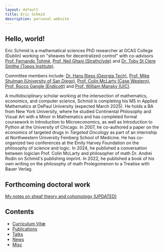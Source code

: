 ```yaml
---
layout: default
title: Eric Schmid
description: personal website
---
```


## Hello, world!

Eric Schmid is a mathematical sciences PhD researcher at GCAS College (Dublin) working on "sheaves for decentralized control" with co-advisors [Prof. Fernando Tohmé](https://scholar.google.com/citations?user=butwPD4AAAAJ&hl=en), [Prof. Neil Ghani (Strathclyde)](https://www.strath.ac.uk/staff/ghanineilprof/) and [Dr. Toby St Clere Smithe (Topos Institute)](https://scholar.google.co.uk/citations?user=wlJckLgAAAAJ&hl=en).

Committee members include: [Dr. Hans Riess (Georgia Tech)](https://hansriess.com/), [Prof. Mike Shulman (University of San Diego)](https://www.sandiego.edu/directory/biography.php?profile_id=682), [Prof. Colin McLarty (Case Western)](https://philosophy.case.edu/faculty/colin-mclarty/), [Prof. Rocco Gangle (Endicott)](https://scholar.google.com/citations?user=RnrKWB0AAAAJ&hl=en) and [Prof. William Mansky (UIC)](https://mansky.lab.uic.edu/).

A multidisciplinary scholar working at the intersection of mathematics, economics, and computer science, Schmid is completing his MS in Applied Mathematics at DePaul University (expected March 2025). He holds a BA from New York University, where he studied Continental Philosophy and Visual Art with a Minor in Mathematics and has completed formal coursework in Introduction to Microeconomics, as well as Introduction to Python at the University of Chicago. In 2007, he co-authored a paper on the economics of targeted drugs in _Targeted Oncology_ as part of an internship at Northwestern University Feinberg School of Medicine. He has co-organized two conferences at the Emily Harvey Foundation on the philosophy of science and logic. In 2024, he published a conversation between logician Prof. Colin McLarty and philosopher of math Dr. Andrei Rodin on Schmid's publishing imprint. In 2022, he published a book of his own writing on the philosophy of math Prolegomenon to a Treatise with Bauer Verlag.

## Forthcoming doctoral work

[My notes on sheaf theory and cohomology (UPDATED)](/notes/sheaf_final-14.pdf)

## Contents

* [Curriculum Vitæ](/cv/EricMSchmidCV_4-7-2025.pdf)
* [Publications](publications)
* [Talks](talks)
* [News](news)
* [Misc](misc)

